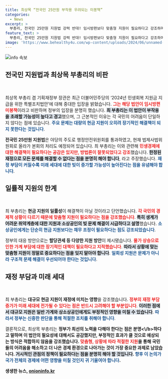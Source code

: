 ```yaml
---
title: 최상목 “전국민 25만원 부작용 우려되는 미봉책”
categories:
  - News
excerpt: >
  부총리, 전국민 25만원 지원법 강력 반대! 임시방편보다 맞춤형 지원이 필요하다고 강조하며, 재정 부담 우려까지 전해.
feature_text: >
  부총리, 전국민 25만원 지원법 강력 반대! 임시방편보다 맞춤형 지원이 필요하다고 강조하며, 재정 부담 우려까지 전해.
image: 'https://www.behealthy4u.com/wp-content/uploads/2024/06/unnamed-file.png'
---
```


<p><img src="https://www.behealthy4u.com/wp-content/uploads/2024/06/unnamed-file.png" alt="info 속보" /></p>

<h2 data-ke-size="size26">전국민 지원법과 최상목 부총리의 비판</h2>

<p data-ke-size="size16">&nbsp;</p>

<p>최상목 부총리 겸 기획재정부 장관은 최근 더불어민주당의 ‘2024년 민생회복 지원금 지급을 위한 특별조치법안’에 대해 중대한 입장을 밝혔습니다. <b><span style="color: #ee2323;">그는 해당 법안이 임시방편 미봉책</span></b>이라고 비판하며 정부의 입장을 분명히 했습니다. <b><span style="background-color: #21538527;">최 부총리는 이 법안이 부작용을 초래할 가능성이 높다고 경고</span></b>했으며, 그 근본적인 이유는 각 국민의 어려움이 단일하지 않다는 점에 있습니다. <b><span style="color: #1a5490;">주요 문제는 대량의 현금 지원이 오히려 장기적인 해결책이 되지 못한다는 것입니다</span></b>.</p>

<p><b>전국민 25만원 지원법</b>은 야당의 주도로 행정안전위원회를 통과하였고, 현재 법제사법위원회로 올라가 본회의 처리도 예정되어 있습니다. 최 부총리는 이와 관련해 <b><span style="color: #ee2323;">민생경제에 대한 해결책이 필요하다는 공감은 있지만, 방법론이 잘못되었다고 강조</span></b>했습니다. <b><span style="background-color: #21538527;">한정된 재정으로 모든 문제를 해결할 수 없다는 점을 분명히 해야 합니다</span></b>, 라고 주장했습니다. <b><span style="color: #1a5490;">재정 부담이 커질수록 미래 세대에 대한 빚이 증가할 가능성이 높아진다는 점을 유념해야 합니다</span></b>.</p>

<h2 data-ke-size="size26">일률적 지원의 한계</h2>

<p data-ke-size="size16">&nbsp;</p>

<p>최 부총리는 <b>현금 지원의 일률성</b>이 해결책이 아닐 것이라고 단언했습니다. <b><span style="color: #ee2323;">각 국민의 경제적 상황이 다르기 때문에 맞춤형 지원이 필요하다는 점을 강조했습니다</span></b>. <b><span style="background-color: #21538527;">특히 생계가 어려운 취약계층에 대한 지원과 소상공인의 빚 문제 해결이 시급하다고 설명</span></b>했습니다. <b><span style="color: #1a5490;">소상공인에게는 단순히 현금 지원보다는 채무 조정이 필요하다는 점도 강조되었습니다</span></b>.</p>

<p>정부의 대응 방안으로는 <b>할당관세 등 다양한 지원 방안</b>이 제시됐습니다. <b><span style="color: #ee2323;">물가 상승으로 인한 가계 부담에 대한 장기적인 대책이 필요하다고 지적했습니다</span></b>. <b><span style="background-color: #21538527;">따라서 상황에 맞는 맞춤형 지원이 정말로 중요하다는 점을 잊지 말아야 합니다</span></b>. <b><span style="color: #1a5490;">일회성 지원은 문제가 아니라 구조적 문제 해결이 우선되어야 한다는 것입니다</span></b>.</p>

<h2 data-ke-size="size26">재정 부담과 미래 세대</h2>

<p data-ke-size="size16">&nbsp;</p>

<p>최 부총리는 <b>대규모 현금 지원이 재정에 미치는 영향</b>을 강조했습니다. <b><span style="color: #ee2323;">정부의 재정 부담 증가가 미래 세대에 전가될 수 있다는 점은 반드시 고려해야 할 부분입니다</span></b>. <b><span style="background-color: #21538527;">이러한 점에서 대규모 지원은 일반 가계와 상소상공인에게도 부정적인 영향을 미칠 수 있습니다</span></b>. <b><span style="color: #1a5490;">따라서 정부는 신중한 판단을 통해 적절한 조치를 취해야 합니다</span></b>.</p>

<p>결론적으로, 최상목 부총리는 <b>정부가 최선의 노력을 다해야 한다는 점은 분명&lt;\/b>하다고 말하며 이 법안의 필요성에 대해서도 공감했지만, 부정적인 효과가 클 것으로 예상되는 방식은 적합하지 않음을 강조했습니다. <b><span style="color: #ee2323;">맞춤형, 상황에 따라 적절한 지원</span></b>을 통해 국민들의 어려움을 해소하고 더 나은 경제 환경으로 나아가는 것이 가장 중요한 과제로 남았습니다. <b><span style="background-color: #21538527;">거시적인 관점의 정책이 필요하다는 점을 분명히 해야 할 것입니다</span></b>. <b><span style="color: #1a5490;">향후 이 논의가 국가 전체의 경제에 어떤 영향을 미칠 것인지 귀 기울여야 합니다</span></b>.</p>
생생한 뉴스, <a href="https://onioninfo.kr" rel="dofollow">onioninfo.kr</a>


